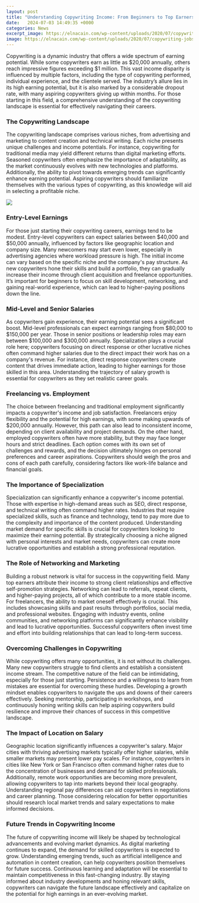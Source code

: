 ```yaml
---
layout: post
title: "Understanding Copywriting Income: From Beginners to Top Earners"
date:   2024-07-03 14:49:35 +0000
categories: News
excerpt_image: https://elnacain.com/wp-content/uploads/2020/07/copywriting-jobs-1024x683.jpg
image: https://elnacain.com/wp-content/uploads/2020/07/copywriting-jobs-1024x683.jpg
---
```


Copywriting is a dynamic industry that offers a wide spectrum of earning potential. While some copywriters earn as little as $20,000 annually, others reach impressive figures exceeding $1 million. This vast income disparity is influenced by multiple factors, including the type of copywriting performed, individual experience, and the clientele served. The industry’s allure lies in its high earning potential, but it is also marked by a considerable dropout rate, with many aspiring copywriters giving up within months. For those starting in this field, a comprehensive understanding of the copywriting landscape is essential for effectively navigating their careers.
### The Copywriting Landscape
The copywriting landscape comprises various niches, from advertising and marketing to content creation and technical writing. Each niche presents unique challenges and income potentials. For instance, copywriting for traditional media may yield different returns than digital marketing efforts. Seasoned copywriters often emphasize the importance of adaptability, as the market continuously evolves with new technologies and platforms. Additionally, the ability to pivot towards emerging trends can significantly enhance earning potential. Aspiring copywriters should familiarize themselves with the various types of copywriting, as this knowledge will aid in selecting a profitable niche.

![](https://elnacain.com/wp-content/uploads/2020/07/copywriting-jobs-1024x683.jpg)
### Entry-Level Earnings
For those just starting their copywriting careers, earnings tend to be modest. Entry-level copywriters can expect salaries between $40,000 and $50,000 annually, influenced by factors like geographic location and company size. Many newcomers may start even lower, especially in advertising agencies where workload pressure is high. The initial income can vary based on the specific niche and the company's pay structure. As new copywriters hone their skills and build a portfolio, they can gradually increase their income through client acquisition and freelance opportunities. It’s important for beginners to focus on skill development, networking, and gaining real-world experience, which can lead to higher-paying positions down the line.
### Mid-Level and Senior Salaries
As copywriters gain experience, their earning potential sees a significant boost. Mid-level professionals can expect earnings ranging from $80,000 to $150,000 per year. Those in senior positions or leadership roles may earn between $100,000 and $300,000 annually. Specialization plays a crucial role here; copywriters focusing on direct response or other lucrative niches often command higher salaries due to the direct impact their work has on a company's revenue. For instance, direct response copywriters create content that drives immediate action, leading to higher earnings for those skilled in this area. Understanding the trajectory of salary growth is essential for copywriters as they set realistic career goals.
### Freelancing vs. Employment
The choice between freelancing and traditional employment significantly impacts a copywriter's income and job satisfaction. Freelancers enjoy flexibility and the potential for high earnings, with some making upwards of $200,000 annually. However, this path can also lead to inconsistent income, depending on client availability and project demands. On the other hand, employed copywriters often have more stability, but they may face longer hours and strict deadlines. Each option comes with its own set of challenges and rewards, and the decision ultimately hinges on personal preferences and career aspirations. Copywriters should weigh the pros and cons of each path carefully, considering factors like work-life balance and financial goals.
### The Importance of Specialization
Specialization can significantly enhance a copywriter's income potential. Those with expertise in high-demand areas such as SEO, direct response, and technical writing often command higher rates. Industries that require specialized skills, such as finance and technology, tend to pay more due to the complexity and importance of the content produced. Understanding market demand for specific skills is crucial for copywriters looking to maximize their earning potential. By strategically choosing a niche aligned with personal interests and market needs, copywriters can create more lucrative opportunities and establish a strong professional reputation.
### The Role of Networking and Marketing
Building a robust network is vital for success in the copywriting field. Many top earners attribute their income to strong client relationships and effective self-promotion strategies. Networking can lead to referrals, repeat clients, and higher-paying projects, all of which contribute to a more stable income. For freelancers, the ability to market oneself effectively is crucial. This includes showcasing skills and past results through portfolios, social media, and professional websites. Engaging with industry events, online communities, and networking platforms can significantly enhance visibility and lead to lucrative opportunities. Successful copywriters often invest time and effort into building relationships that can lead to long-term success.
### Overcoming Challenges in Copywriting
While copywriting offers many opportunities, it is not without its challenges. Many new copywriters struggle to find clients and establish a consistent income stream. The competitive nature of the field can be intimidating, especially for those just starting. Persistence and a willingness to learn from mistakes are essential for overcoming these hurdles. Developing a growth mindset enables copywriters to navigate the ups and downs of their careers effectively. Seeking mentorship, participating in workshops, and continuously honing writing skills can help aspiring copywriters build resilience and improve their chances of success in this competitive landscape.
### The Impact of Location on Salary
Geographic location significantly influences a copywriter's salary. Major cities with thriving advertising markets typically offer higher salaries, while smaller markets may present lower pay scales. For instance, copywriters in cities like New York or San Francisco often command higher rates due to the concentration of businesses and demand for skilled professionals. Additionally, remote work opportunities are becoming more prevalent, allowing copywriters to tap into markets beyond their local geography. Understanding regional pay differences can aid copywriters in negotiations and career planning. Those considering relocation for better opportunities should research local market trends and salary expectations to make informed decisions.
### Future Trends in Copywriting Income
The future of copywriting income will likely be shaped by technological advancements and evolving market dynamics. As digital marketing continues to expand, the demand for skilled copywriters is expected to grow. Understanding emerging trends, such as artificial intelligence and automation in content creation, can help copywriters position themselves for future success. Continuous learning and adaptation will be essential to maintain competitiveness in this fast-changing industry. By staying informed about industry developments and honing relevant skills, copywriters can navigate the future landscape effectively and capitalize on the potential for high earnings in an ever-evolving market.